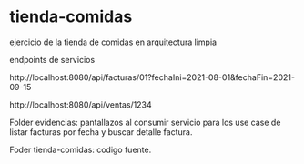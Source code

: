 # tienda-comidas
ejercicio de la tienda de comidas en arquitectura limpia




endpoints de servicios

http://localhost:8080/api/facturas/01?fechaIni=2021-08-01&fechaFin=2021-09-15

http://localhost:8080/api/ventas/1234


Folder evidencias: pantallazos al consumir servicio para los use case de listar facturas por fecha y buscar detalle factura.

Foder tienda-comidas: codigo fuente.
